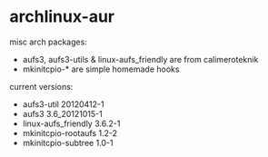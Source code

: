 archlinux-aur
=============

misc arch packages:

* aufs3, aufs3-utils & linux-aufs_friendly are from calimeroteknik
* mkinitcpio-* are simple homemade hooks

current versions:

* aufs3-util                20120412-1
* aufs3                     3.6_20121015-1
* linux-aufs_friendly       3.6.2-1
* mkinitcpio-rootaufs       1.2-2
* mkinitcpio-subtree        1.0-1
